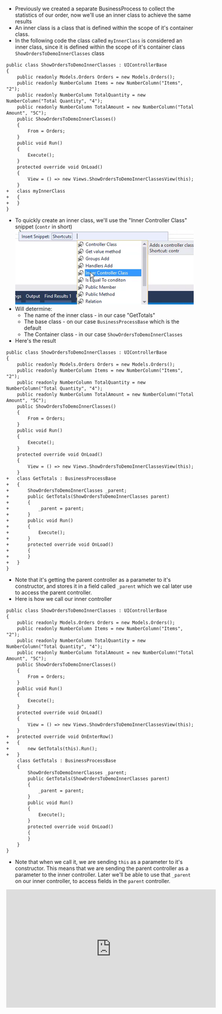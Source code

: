 ﻿* Previously we created a separate BusinessProcess to collect the statistics of our order, now we'll use an inner class to achieve the same results
* An inner class is a class that is defined within the scope of it's container class.
* In the following code the class called `myInnerClass` is considered an inner class, since it is defined within the scope of it's container class `ShowOrdersToDemoInnerClasses` class
```csdiff
public class ShowOrdersToDemoInnerClasses : UIControllerBase
{
    public readonly Models.Orders Orders = new Models.Orders();
    public readonly NumberColumn Items = new NumberColumn("Items", "2");
    public readonly NumberColumn TotalQuantity = new NumberColumn("Total Quantity", "4");
    public readonly NumberColumn TotalAmount = new NumberColumn("Total Amount", "5C");
    public ShowOrdersToDemoInnerClasses()
    {
        From = Orders;
    }
    public void Run()
    {
        Execute();
    }
    protected override void OnLoad()
    {
        View = () => new Views.ShowOrdersToDemoInnerClassesView(this);
    }
+   class myInnerClass
+   {
+   }
}
```
* To quickly create an inner class, we'll use the "Inner Controller Class" snippet (`contr` in short)  
![2017 02 27 11H01 57](2017-02-27_11h01_57.png)
* Will determine:
  * The name of the inner class - in our case "GetTotals"
  * The base class - on our case `BusinessProcessBase` which is the default
  * The Container class - in our case `ShowOrdersToDemoInnerClasses`
* Here's the result
```csdiff
public class ShowOrdersToDemoInnerClasses : UIControllerBase
{
    public readonly Models.Orders Orders = new Models.Orders();
    public readonly NumberColumn Items = new NumberColumn("Items", "2");
    public readonly NumberColumn TotalQuantity = new NumberColumn("Total Quantity", "4");
    public readonly NumberColumn TotalAmount = new NumberColumn("Total Amount", "5C");
    public ShowOrdersToDemoInnerClasses()
    {
        From = Orders;
    }
    public void Run()
    {
        Execute();
    }
    protected override void OnLoad()
    {
        View = () => new Views.ShowOrdersToDemoInnerClassesView(this);
    }
+   class GetTotals : BusinessProcessBase
+   {
+       ShowOrdersToDemoInnerClasses _parent;
+       public GetTotals(ShowOrdersToDemoInnerClasses parent)
+       {
+           _parent = parent;
+       }
+       public void Run()
+       {
+           Execute();
+       }
+       protected override void OnLoad()
+       {
+       }
+   }
}
```
* Note that it's getting the parent controller as a parameter to it's constructor, and stores it in a field called `_parent` which we cal later use to access the parent controller.
* Here is how we call our inner controller
```csdiff
public class ShowOrdersToDemoInnerClasses : UIControllerBase
{
    public readonly Models.Orders Orders = new Models.Orders();
    public readonly NumberColumn Items = new NumberColumn("Items", "2");
    public readonly NumberColumn TotalQuantity = new NumberColumn("Total Quantity", "4");
    public readonly NumberColumn TotalAmount = new NumberColumn("Total Amount", "5C");
    public ShowOrdersToDemoInnerClasses()
    {
        From = Orders;
    }
    public void Run()
    {
        Execute();
    }
    protected override void OnLoad()
    {
        View = () => new Views.ShowOrdersToDemoInnerClassesView(this);
    }
+   protected override void OnEnterRow()
+   {
+       new GetTotals(this).Run();
+   }
    class GetTotals : BusinessProcessBase
    {
        ShowOrdersToDemoInnerClasses _parent;
        public GetTotals(ShowOrdersToDemoInnerClasses parent)
        {
            _parent = parent;
        }
        public void Run()
        {
            Execute();
        }
        protected override void OnLoad()
        {
        }
    }
}
```
* Note that when we call it, we are sending `this` as a parameter to it's constructor. This means that we are sending the parent controller as a parameter to the inner controller. Later we'll be able to use that `_parent` on our inner controller, to access fields in the `parent` controller.
<iframe width="560" height="315" src="https://www.youtube.com/embed/tmzHPxAyP7U?list=PL1DEQjXG2xnK8xPqBW89oPL6AHonic9Iz" frameborder="0" allowfullscreen></iframe>

